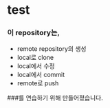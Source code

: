 # test

### 이 repository는,
* remote repository의 생성
* local로 clone
* local에서 수정
* local에서 commit
* remote로 push  

###를 연습하기 위해 만들어졌습니다.